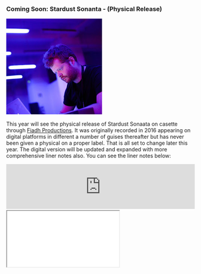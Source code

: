 ### Coming Soon: Stardust Sonanta - (Physical Release)

<img src="/images/profile2.jpg?raw=true"/>
<br/>

This year will see the physical release of Stardust Sonaata on casette through [Fiadh Productions](https://fiadh.bandcamp.com/). It was originally recorded in 2016 appearing on digital platforms in different a number of guises thereafter but has never been given a physical on a proper label. That is all set to change later this year. The digital version will be updated and expanded with more comprehensive liner notes also. You can see the liner notes below:

<iframe style="border: 0; width: 100%; height: 120px;" src="https://bandcamp.com/EmbeddedPlayer/album=1965844760/size=large/bgcol=ffffff/linkcol=0687f5/tracklist=false/artwork=small/transparent=true/" seamless><a href="https://stephenroddy.bandcamp.com/album/stardust-sonata">Stardust Sonata by Stephen Roddy</a></iframe>

<iframe src="/Stardust_Sonata_Booklet.pdf/preview"></iframe>
